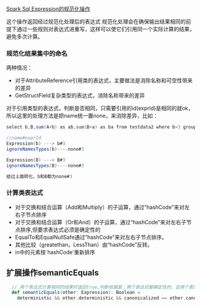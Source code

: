 [Spark Sql Expression的规范化操作](https://zhuanlan.zhihu.com/p/442441877)

这个操作返回经过规范化处理后的表达式
规范化处理会在确保输出结果相同的前提下通过一些规则对表达式进重写，这样可以使它们引用同一个实际计算的结果，避免多次计算。



### 规范化结果集中的命名


两种情况：

- 对于AttributeReference引用类的表达式，主要做法是消除名称和可空性带来的差异
- GetStructField复杂类型的表达式，消除名称带来的差异

对于引用类型的表达式，判断是否相同，只需要引用的id(exprId)是相同的就ok，所以这里的处理方法是把name统一置none，来消除差异，比如：

```scala
select b,B,sum(A+b) as ab,sum(B+a) as ba from testdata2 where b>3 group by b

//name#exprId
Expression(b) ---> b#3   
ignoreNamesTypes(b)----none#3

Expression(B) ---> B#3
ignoreNamesTypes(B)----none#3

结过上面转化，b和B都为none#3
```

### 计算类表达式 

- 对于交换和结合运算（Add和Multiply）的子运算，通过“hashCode”来对左右子节点排序
- 对于交换和结合运算（Or和And）的子运算，通过“hashCode”来对左右子节点排序,但要求表达式必须是确定性的
- EqualTo和EqualNullSafe通过“hashCode”来对左右子节点排序。
- 其他比较（greatethan，LessThan）由“hashCode”反转。
- in中的元素按`hashCode'重新排序

## 扩展操作semanticEquals

```scala
  // 两个表达式计算相同的结果时返回true,判断依据是：两个表达式都确定性的，且两个表达式规范化之后相同
  def semanticEquals(other: Expression): Boolean =
    deterministic && other.deterministic && canonicalized == other.canonicalized
```